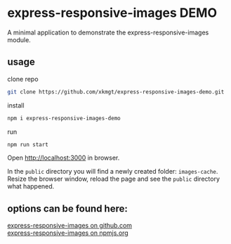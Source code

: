 # express-responsive-images DEMO

A minimal application to demonstrate the express-responsive-images module.  

## usage

clone repo  
```bash
git clone https://github.com/xkmgt/express-responsive-images-demo.git
```
install  
```bash
npm i express-responsive-images-demo
```
run  
```bash
npm run start
```

Open [http://localhost:3000](http://localhost:3000) in browser.  

In the `public` directory you will find a newly created folder: `images-cache`. Resize the browser window, reload the page and see the `public` directory what happened.  

## options can be found here:

[express-responsive-images on github.com](https://github.com/xkmgt/express-responsive-images)  
[express-responsive-images on npmjs.org](https://www.npmjs.com/package/express-responsive-images)  
  
